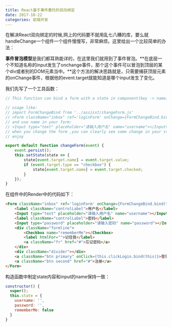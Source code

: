 ```yaml
---
title: React基于事件委托的双向绑定
date: 2017-10-22
categories: 前端开发
---
```


在解决React双向绑定的时候,网上的代码要不就用乱七八糟的库，要么就handleChange一个组件一个组件慢慢写，非常麻烦。这里给出一个比较简单的办法：

**事件冒泡模型**是我们都耳熟能详的，在这里我们就用到了事件冒泡。**在底层一个不知道名称的input发生了onchange事件，那个这个事件可以冒泡到顶层的某个div或者别的DOM元素当中。**这个方法的解决思路就是，只需要捕获顶层元素的onChange事件，根据他的event.target就能知道是哪个input发生了变化。

我们先写了一个工具函数：

```javascript
// This function can bind a form with a state in component(key -> name)

// usage like:
// import FormChangeBind from '../assisst/changeForm.js'
// <Form className="inbox" ref='loginForm' onChange={FormChangeBind.bind(this)}>
// and use name in your form:
// <Input type="text" placeholder="请输入用户名" name="username"></Input>
// when you change the form ,you can clearly see some change in your state in component
// enjoy

export default function changeForm(event) {
    event.persist();
    this.setState(state => {
        state[event.target.name] = event.target.value;
        if (event.target.type == "checkbox") {
            state[event.target.name] = event.target.checked;
        }
    });
}
```

在组件中的Render中的代码如下：

```html
<Form className="inbox" ref='loginForm' onChange={FormChangeBind.bind(this)}>
    <label className="controlLabel">用户名</label>
    <Input type="text" placeholder="请输入用户名" name="username"></Input>
    <label className="controlLabel">密码</label>
    <Input type="password" placeholder="请输入密码" name="password"></Input>
    <div className="formline">
        <Checkbox name="rememberMe"></Checkbox>
        <label htmlFor="">记住我</label>
        <a className="fr" href="#">忘记密码</a>
    </div>
    <div className="divider"></div>
    <a className="btn primary" onClick={this.clickLogin.bind(this)}>登录</a>
    <a className="btn second" href="#">注册</a>
</Form>
```

构造函数中制定state内容和input的name保持一致：

```javascript
constructor() {
  super();
  this.state = {
    username: '',
    password: '',
    rememberMe: false
  }
}
```



